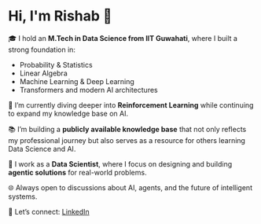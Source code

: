 # Hi, I'm Rishab 👋  

🎓 I hold an **M.Tech in Data Science from IIT Guwahati**, where I built a strong foundation in:  
- Probability & Statistics  
- Linear Algebra  
- Machine Learning & Deep Learning  
- Transformers and modern AI architectures  

🤖 I’m currently diving deeper into **Reinforcement Learning** while continuing to expand my knowledge base on AI.  

📚 I’m building a **publicly available knowledge base** that not only reflects my professional journey but also serves as a resource for others learning Data Science and AI.  

💼 I work as a **Data Scientist**, where I focus on designing and building **agentic solutions** for real-world problems.  

🌐 Always open to discussions about AI, agents, and the future of intelligent systems.  

🔗 Let’s connect: [LinkedIn](https://www.linkedin.com/in/rishab-tomar-764b20a0)  
